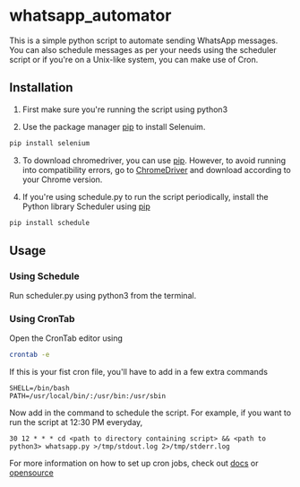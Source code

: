# whatsapp_automator
This is a simple python script to automate sending WhatsApp messages. You can also schedule messages as per your needs using the scheduler script or if you're on a Unix-like system, you can make use of Cron.

## Installation
1. First make sure you're running the script using python3

2. Use the package manager [pip](https://pip.pypa.io/en/stable/) to install Selenuim.
```bash
pip install selenium 
```
3. To download chromedriver, you can use [pip](https://pip.pypa.io/en/stable/). However, to avoid running into compatibility errors, go to [ChromeDriver](https://chromedriver.chromium.org/downloads) and download according to your Chrome version.

4. If you're using schedule.py to run the script periodically, install the Python library Scheduler using [pip](https://pip.pypa.io/en/stable/)
```bash
pip install schedule 
```
## Usage 

### Using Schedule
Run scheduler.py using python3 from the terminal.

### Using CronTab
Open the CronTab editor using 
```bash
crontab -e
```
If this is your fist cron file, you'll have to add in a few extra commands 
```
SHELL=/bin/bash
PATH=/usr/local/bin/:/usr/bin:/usr/sbin
```
Now add in the command to schedule the script. For example, if you want to run the script at 12:30 PM everyday,
```
30 12 * * * cd <path to directory containing script> && <path to python3> whatsapp.py >/tmp/stdout.log 2>/tmp/stderr.log
```
For more information on how to set up cron jobs, check out [docs](https://man7.org/linux/man-pages/man5/crontab.5.html) or [opensource](https://opensource.com/article/17/11/how-use-cron-linux) 
